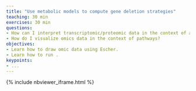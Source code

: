 ```yaml
---
title: "Use metabolic models to compute gene deletion strategies"
teaching: 30 min
exercises: 30 min
questions:
- How can I interpret transcriptomic/proteomic data in the context of a metabolic model?
- How do I visualize omics data in the context of pathways?
objectives:
- Learn how to draw omic data using Escher.
- Learn how to run .
keypoints:
- ...
---
```


{% include nbviewer_iframe.html %}

